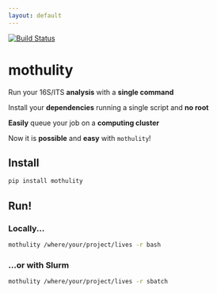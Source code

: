 ```yaml
---
layout: default
---
```



[![Build Status](https://travis-ci.org/dizak/mothulity.svg?branch=master)](https://travis-ci.org/dizak/mothulity)


# mothulity


Run your 16S/ITS **analysis** with a **single command**

Install your **dependencies** running a single script and **no root**

**Easily** queue your job on a **computing cluster**

Now it is **possible** and **easy** with ```mothulity```!


## Install


```bash
pip install mothulity
```


## Run!


### Locally...


```bash
mothulity /where/your/project/lives -r bash
```


### ...or with Slurm


```bash
mothulity /where/your/project/lives -r sbatch
```
